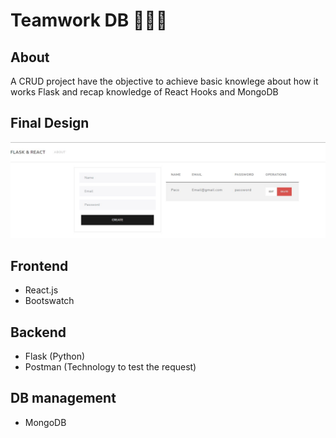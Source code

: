 # Teamwork DB 🧑‍🤝‍🧑

## About
A CRUD project have the objective to achieve basic knowlege about how it works Flask and recap knowledge of React Hooks and MongoDB

## Final Design
![](https://github.com/Paco17/TeamworkDB/blob/main/imgs/Flask%20capture.jpg)

## Frontend
  - React.js 
  - Bootswatch

## Backend
  - Flask (Python)
  - Postman (Technology to test the request)
 
## DB management
  - MongoDB
